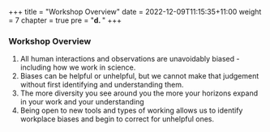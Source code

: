 +++
title = "Workshop Overview"
date = 2022-12-09T11:15:35+11:00
weight = 7
chapter = true
pre = "<b>d. </b>"
+++

### Workshop Overview

1. All human interactions and observations are unavoidably biased - including how we work in science.
2. Biases can be helpful or unhelpful, but we cannot make that judgement
without first identifying and understanding them.
3. The more diversity you see around you the more your horizons expand in your work and your understanding
4. Being open to new tools and types of working allows us to identify workplace biases and begin to correct for unhelpful ones.
